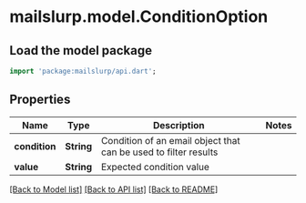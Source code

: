 # mailslurp.model.ConditionOption

## Load the model package
```dart
import 'package:mailslurp/api.dart';
```

## Properties
Name | Type | Description | Notes
------------ | ------------- | ------------- | -------------
**condition** | **String** | Condition of an email object that can be used to filter results | 
**value** | **String** | Expected condition value | 

[[Back to Model list]](../README#documentation-for-models) [[Back to API list]](../README#documentation-for-api-endpoints) [[Back to README]](../README)


